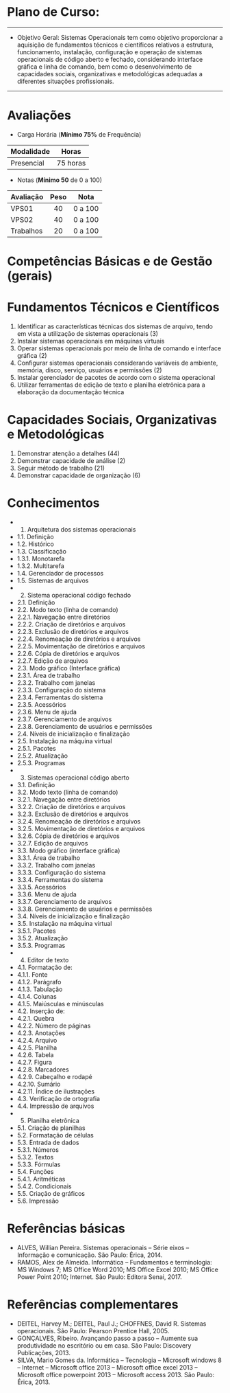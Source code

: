 # Plano de Curso:
------------------
- Objetivo Geral: Sistemas Operacionais tem como objetivo proporcionar a aquisição de fundamentos técnicos e científicos relativos a estrutura, funcionamento, instalação, configuração e operação de sistemas operacionais de código aberto e fechado, considerando interface gráfica e linha de comando, bem como o desenvolvimento de capacidades sociais, organizativas e metodológicas adequadas a diferentes situações profissionais.
------------------
# Avaliações
- Carga Horária (**Mínimo 75%** de Frequência)

|Modalidade|Horas|
|-|-|
|Presencial|75 horas|

- Notas (**Mínimo 50** de 0 a 100)

|Avaliação|Peso|Nota|
|-|:-:|:-:|
|VPS01|40|0 a 100|
|VPS02|40|0 a 100|
|Trabalhos|20|0 a 100|
# Competências Básicas e de Gestão (gerais)
# Fundamentos Técnicos e Científicos
1. Identificar as características técnicas dos sistemas de arquivo, tendo em vista a utilização de sistemas operacionais (3)
2. Instalar sistemas operacionais em máquinas virtuais
3. Operar sistemas operacionais por meio de linha de comando e interface gráfica (2)
4. Configurar sistemas operacionais considerando variáveis de ambiente, memória, disco, serviço, usuários e permissões (2)
5. Instalar gerenciador de pacotes de acordo com o sistema operacional
6. Utilizar ferramentas de edição de texto e planilha eletrônica para a elaboração da documentação técnica

# Capacidades Sociais, Organizativas e Metodológicas
1. Demonstrar atenção a detalhes (44)
2. Demonstrar capacidade de análise (2)
3. Seguir método de trabalho (21)
4. Demonstrar capacidade de organização (6)

# Conhecimentos
- 1. Arquitetura dos sistemas operacionais
- 1.1. Definição
- 1.2. Histórico
- 1.3. Classificação
- 1.3.1. Monotarefa
- 1.3.2. Multitarefa
- 1.4. Gerenciador de processos
- 1.5. Sistemas de arquivos
- 2. Sistema operacional código fechado
- 2.1. Definição
- 2.2. Modo texto (linha de comando)
- 2.2.1. Navegação entre diretórios
- 2.2.2. Criação de diretórios e arquivos
- 2.2.3. Exclusão de diretórios e arquivos
- 2.2.4. Renomeação de diretórios e arquivos
- 2.2.5. Movimentação de diretórios e arquivos
- 2.2.6. Cópia de diretórios e arquivos
- 2.2.7. Edição de arquivos
- 2.3. Modo gráfico (Interface gráfica)
- 2.3.1. Área de trabalho
- 2.3.2. Trabalho com janelas
- 2.3.3. Configuração do sistema
- 2.3.4. Ferramentas do sistema
- 2.3.5. Acessórios
- 2.3.6. Menu de ajuda
- 2.3.7. Gerenciamento de arquivos
- 2.3.8. Gerenciamento de usuários e permissões
- 2.4. Níveis de inicialização e finalização
- 2.5. Instalação na máquina virtual
- 2.5.1. Pacotes
- 2.5.2. Atualização
- 2.5.3. Programas
- 3. Sistemas operacional código aberto
- 3.1. Definição
- 3.2. Modo texto (linha de comando)
- 3.2.1. Navegação entre diretórios
- 3.2.2. Criação de diretórios e arquivos
- 3.2.3. Exclusão de diretórios e arquivos
- 3.2.4. Renomeação de diretórios e arquivos
- 3.2.5. Movimentação de diretórios e arquivos
- 3.2.6. Cópia de diretórios e arquivos
- 3.2.7. Edição de arquivos
- 3.3. Modo gráfico (interface gráfica)
- 3.3.1. Área de trabalho
- 3.3.2. Trabalho com janelas
- 3.3.3. Configuração do sistema
- 3.3.4. Ferramentas do sistema
- 3.3.5. Acessórios
- 3.3.6. Menu de ajuda
- 3.3.7. Gerenciamento de arquivos
- 3.3.8. Gerenciamento de usuários e permissões
- 3.4. Níveis de inicialização e finalização
- 3.5. Instalação na máquina virtual
- 3.5.1. Pacotes
- 3.5.2. Atualização
- 3.5.3. Programas
- 4. Editor de texto
- 4.1. Formatação de:
- 4.1.1. Fonte
- 4.1.2. Parágrafo
- 4.1.3. Tabulação
- 4.1.4. Colunas
- 4.1.5. Maiúsculas e minúsculas
- 4.2. Inserção de:
- 4.2.1. Quebra
- 4.2.2. Número de páginas
- 4.2.3. Anotações
- 4.2.4. Arquivo
- 4.2.5. Planilha
- 4.2.6. Tabela
- 4.2.7. Figura
- 4.2.8. Marcadores
- 4.2.9. Cabeçalho e rodapé
- 4.2.10. Sumário
- 4.2.11. Índice de ilustrações
- 4.3. Verificação de ortografia
- 4.4. Impressão de arquivos
- 5. Planilha eletrônica
- 5.1. Criação de planilhas
- 5.2. Formatação de células
- 5.3. Entrada de dados
- 5.3.1. Números
- 5.3.2. Textos
- 5.3.3. Fórmulas
- 5.4. Funções
- 5.4.1. Aritméticas
- 5.4.2. Condicionais
- 5.5. Criação de gráficos
- 5.6. Impressão

# Referências básicas
- ALVES, Willian Pereira. Sistemas operacionais – Série eixos – Informação e comunicação. São Paulo: Érica, 2014.
- RAMOS, Alex de Almeida. Informática – Fundamentos e terminologia: MS Windows 7; MS Office Word 2010; MS Office Excel 2010; MS Office Power Point 2010; Internet. São Paulo: Editora Senai, 2017.

# Referências complementares
- DEITEL, Harvey M.; DEITEL, Paul J.; CHOFFNES, David R. Sistemas operacionais. São Paulo: Pearson Prentice Hall, 2005.
- GONÇALVES, Ribeiro. Avançando passo a passo – Aumente sua produtividade no escritório ou em casa. São Paulo: Discovery Publicações, 2013.
- SILVA, Mario Gomes da. Informática – Tecnologia – Microsoft windows 8 – Internet – Microsoft office 2013 – Microsoft office excel 2013 – Microsoft office powerpoint 2013 – Microsoft access 2013. São Paulo: Érica, 2013.

